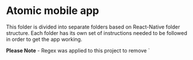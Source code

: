 # Atomic mobile app

This folder is divided into separate folders based on React-Native folder structure. Each folder has its own set of instructions needed to be followed in order to get the app working.

**Please Note** - Regex was applied to this project to remove `

